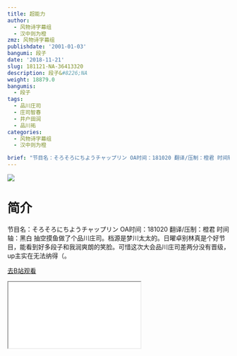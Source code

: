 ```yaml
---
title: 超能力
author:
  - 风物诗字幕组
  - 汉中则为橙
zmz: 风物诗字幕组
publishdate: '2001-01-03'
bangumi: 段子
date: '2018-11-21'
slug: 181121-NA-36413320
description: 段子&#8226;NA
weight: 18879.0
bangumis:
  - 段子
tags:
  - 品川庄司
  - 庄司智春
  - 井户田润
  - 品川祐
categories:
  - 风物诗字幕组
  - 汉中则为橙

brief: "节目名：そろそろにちようチャップリン OA时间：181020 翻译/压制：橙君 时间轴：黑白 抽空摸鱼做了个品川庄司。档源是梦川太太的。日曜卓别林真是个好节目，能看到好多段子和我润爽朗的笑脸。可惜这次大会品川庄司差两分没有晋级，up主实在无法纳得（。"
---
```

![](https://i.imgur.com/klaDDxW.jpg)
# 简介  
节目名：そろそろにちようチャップリン
OA时间：181020
翻译/压制：橙君 时间轴：黑白
抽空摸鱼做了个品川庄司。档源是梦川太太的。日曜卓别林真是个好节目，能看到好多段子和我润爽朗的笑脸。可惜这次大会品川庄司差两分没有晋级，up主实在无法纳得（。  

[去B站观看](https://www.bilibili.com/video/av36413320/)
<div class ="resp-container"><iframe class="testiframe" src="//player.bilibili.com/player.html?aid=36413320"", scrolling="no", allowfullscreen="true" > </iframe></div> 
